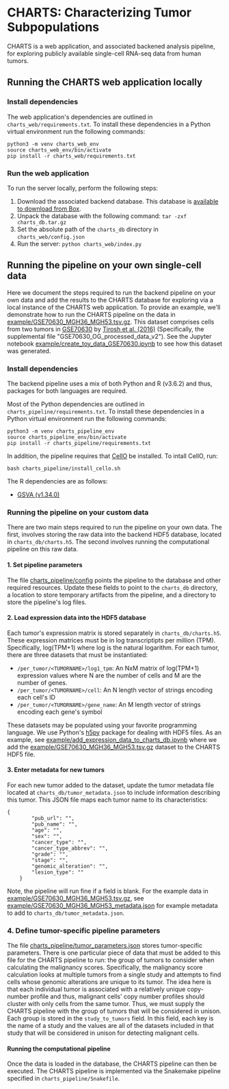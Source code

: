 # CHARTS: Characterizing Tumor Subpopulations

CHARTS is a web application, and associated backened analysis pipeline, for exploring publicly available single-cell RNA-seq data from human tumors. 

## Running the CHARTS web application locally

### Install dependencies

The web application's dependencies are outlined in `charts_web/requirements.txt`.  To install these dependencies in a Python virtual environment run the following commands:

```
python3 -m venv charts_web_env 
source charts_web_env/bin/activate
pip install -r charts_web/requirements.txt  
```

### Run the web application

To run the server locally, perform the following steps:
1. Download the associated backend database. This database is [available to download from Box](https://uwmadison.box.com/s/e2nnhzwgiuww4uid199rshsjuysf04bx).
2. Unpack the database with the following command: `tar -zxf charts_db.tar.gz`
3. Set the absolute path of the `charts_db` directory in `charts_web/config.json`
4. Run the server: `python charts_web/index.py` 

## Running the pipeline on your own single-cell data

Here we document the steps required to run the backend pipeline on your own data and add the results to the CHARTS database for exploring via a local instance of the CHARTS web application. To provide an example, we'll demonstrate how to run the CHARTS pipeline on the data in 
[example/GSE70630_MGH36_MGH53.tsv.gz](https://github.com/stewart-lab/CHARTS/blob/master/example/GSE70630_MGH36_MGH53.tsv.gz). This dataset comprises cells from two tumors in [GSE70630](https://www.ncbi.nlm.nih.gov/geo/query/acc.cgi?acc=GSE70630) by [Tirosh et al. (2016)](https://pubmed.ncbi.nlm.nih.gov/27806376/) (Specifically, the supplemental file "GSE70630_OG_processed_data_v2"). See the Jupyter notebook [example/create_toy_data_GSE70630.ipynb](https://github.com/stewart-lab/CHARTS/blob/master/example/create_toy_data_GSE70630.ipynb) to see how this dataset was generated. 

### Install dependencies

The backend pipeline uses a mix of both Python and R (v3.6.2) and thus, packages for both languages are required. 

Most of the Python dependencies are outlined in `charts_pipeline/requirements.txt`.  To install these dependencies in a Python virtual environment run the following commands:

```
python3 -m venv charts_pipeline_env
source charts_pipeline_env/bin/activate
pip install -r charts_pipeline/requirements.txt
```

In addition, the pipeline requires that [CellO](https://github.com/deweylab/CellO) be installed. To intall CellO, run: 
```
bash charts_pipeline/install_cello.sh
```

The  R dependencies are as follows:
* [GSVA (v1.34.0)](https://www.bioconductor.org/packages/release/bioc/html/GSVA.html)


### Running the pipeline on your custom data

There are two main steps required to run the pipeline on your own data.  The first, involves storing the raw data into the backend HDF5 database, located in `charts_db/charts.h5`.  The second involves running the computational pipeline on this raw data.

#### 1. Set pipeline parameters

The file [charts_pipeline/config](https://github.com/stewart-lab/CHARTS/blob/master/charts_pipeline/config.json) points the pipeline to the database and other required resources. Update these fields to point to the `charts_db` directory, a location to store temporary artifacts from the pipeline, and a directory to store the pipeline's log files.

#### 2. Load expression data into the HDF5 database

Each tumor's expression matrix is stored separately in `charts_db/charts.h5`.  These expression matrices must be in log transcriptipts per million (TPM). Specifically, log(TPM+1) where log is the natural logarithm.  For each tumor, there are three datasets that must be instantiated:
* `/per_tumor/<TUMORNAME>/log1_tpm`: An NxM matrix of log(TPM+1) expression values where N are the number of cells and M are the number of genes. 
* `/per_tumor/<TUMORNAME>/cell`: An N length vector of strings encoding each cell's ID
* `/per_tumor/<TUMORNAME>/gene_name`: An M length vector of strings encoding each gene's symbol

These datasets may be populated using your favorite programming language. We use Python's [h5py](http://www.h5py.org) package for dealing with HDF5 files. As an example, see [example/add_expression_data_to_charts_db.ipynb](https://github.com/stewart-lab/CHARTS/blob/master/example/add_expression_data_to_charts_db.ipynb) where we add the [example/GSE70630_MGH36_MGH53.tsv.gz](https://github.com/stewart-lab/CHARTS/blob/master/example/GSE70630_MGH36_MGH53.tsv.gz) dataset to the CHARTS HDF5 file. 

#### 3. Enter metadata for new tumors

For each new tumor added to the dataset, update the tumor metadata file located at `charts_db/tumor_metadata.json` to include information describing this tumor. This JSON file maps each tumor name to its characteristics:

```
{
        "pub_url": "",
        "pub_name": "",
        "age": "",
        "sex": "",
        "cancer_type": "",
        "cancer_type_abbrev": "",
        "grade": "",
        "stage": "",
        "genomic_alteration": "",
        "lesion_type": ""
    }
```

Note, the pipeline will run fine if a field is blank.  For the example data in [example/GSE70630_MGH36_MGH53.tsv.gz](https://github.com/stewart-lab/CHARTS/blob/master/example/GSE70630_MGH36_MGH53.tsv.gz), see [example/GSE70630_MGH36_MGH53_metadata.json](https://github.com/stewart-lab/CHARTS/blob/master/example/GSE70630_MGH36_MGH53_metadata.json) for example metadata to add to `charts_db/tumor_metadata.json`.

### 4. Define tumor-specific pipeline parameters

The file [charts_pipeline/tumor_parameters.json](https://github.com/stewart-lab/CHARTS/blob/master/charts_pipeline/tumor_parameters.json) stores tumor-specific parameters. There is one particular piece of data that must be added to this file for the CHARTS pipeline to run: the group of tumors to consider when calculating the malignancy scores.  Specifically, the malignancy score calculation looks at multiple tumors from a single study and attempts to find cells whose genomic alterations are unique to its tumor. The idea here is that each individual tumor is associated with a relatively unique copy-number profile and thus, malignant cells' copy number profiles should cluster with only cells from the same tumor.  Thus, we must supply the CHARTS pipeline with the group of tumors that will be considered in unison. Each group is stored in the `study_to_tumors` field. In this field, each key is the name of a study and the values are all of the datasets included in that study that will be considered in unison for detecting malignant cells.

#### Running the computational pipeline

Once the data is loaded in the database, the CHARTS pipeline can then be executed. The CHARTS pipeline is implemented via the Snakemake pipeline specified in `charts_pipeline/Snakefile`.


 
